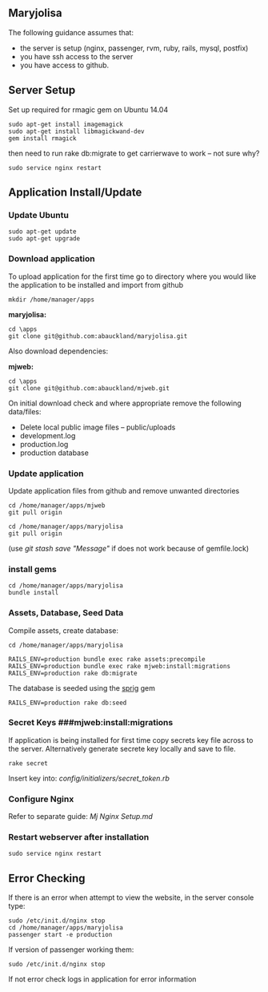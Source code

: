 ## Maryjolisa ##

The following guidance assumes that:

- the server is setup (nginx, passenger, rvm, ruby, rails, mysql, postfix)
- you have ssh access to the server
- you have access to github.

## Server Setup ##

Set up required for rmagic gem on Ubuntu 14.04

    sudo apt-get install imagemagick
    sudo apt-get install libmagickwand-dev
    gem install rmagick

then need to run rake db:migrate to get carrierwave to work – not sure why?

    sudo service nginx restart


## Application Install/Update ##

### Update Ubuntu ###

    sudo apt-get update
    sudo apt-get upgrade

### Download application ###

To upload application for the first time go to directory where you would like the application to be installed and import from github

    mkdir /home/manager/apps

**maryjolisa:**

    cd \apps
    git clone git@github.com:abauckland/maryjolisa.git

Also download dependencies:

**mjweb:**

    cd \apps
    git clone git@github.com:abauckland/mjweb.git

On initial download check and where appropriate remove the following data/files:

- Delete local public image files – public/uploads
- development.log
- production.log
- production database

### Update application ###

Update application files from github and remove unwanted directories

    cd /home/manager/apps/mjweb
    git pull origin
    
    cd /home/manager/apps/maryjolisa
    git pull origin   

(use *git stash save "Message"* if does not work because of gemfile.lock)


### install gems ###
    
    cd /home/manager/apps/maryjolisa
    bundle install


### Assets, Database, Seed Data ###
Compile assets, create database:

    cd /home/manager/apps/maryjolisa

    RAILS_ENV=production bundle exec rake assets:precompile
    RAILS_ENV=production bundle exec rake mjweb:install:migrations
    RAILS_ENV=production rake db:migrate

The database is seeded using the [sprig](https://github.com/vigetlabs/sprig) gem

    RAILS_ENV=production rake db:seed

### Secret Keys ###mjweb:install:migrations

If application is being installed for first time copy secrets key file across to the server. Alternatively generate secrete key locally and save to file.

    rake secret

Insert key into: *config/initializers/secret_token.rb* 

### Configure Nginx

Refer to separate guide: *Mj Nginx Setup.md*

### Restart webserver after installation ###

    sudo service nginx restart

## Error Checking ##

If there is an error when attempt to view the website, in the server console type:

    sudo /etc/init.d/nginx stop
    cd /home/manager/apps/maryjolisa
    passenger start -e production

If version of passenger working them:

    sudo /etc/init.d/nginx stop

If not error check logs in application for error information


